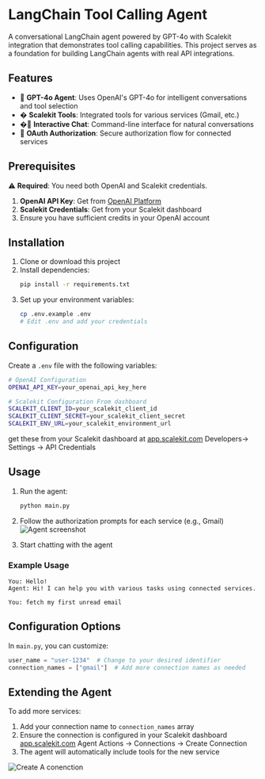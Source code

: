 # LangChain Tool Calling Agent

A conversational LangChain agent powered by GPT-4o with Scalekit integration that demonstrates tool calling capabilities.
This project serves as a foundation for building LangChain agents with real API integrations.

## Features

- 🤖 **GPT-4o Agent**: Uses OpenAI's GPT-4o for intelligent conversations and tool selection
- � **Scalekit Tools**: Integrated tools for various services (Gmail, etc.)
- �💬 **Interactive Chat**: Command-line interface for natural conversations
- 🔗 **OAuth Authorization**: Secure authorization flow for connected services

## Prerequisites

⚠️ **Required**: You need both OpenAI and Scalekit credentials.

1. **OpenAI API Key**: Get from [OpenAI Platform](https://platform.openai.com/api-keys)
2. **Scalekit Credentials**: Get from your Scalekit dashboard
3. Ensure you have sufficient credits in your OpenAI account

## Installation

1. Clone or download this project
2. Install dependencies:
   ```bash
   pip install -r requirements.txt
   ```
3. Set up your environment variables:
   ```bash
   cp .env.example .env
   # Edit .env and add your credentials
   ```

## Configuration

Create a `.env` file with the following variables:

```bash
# OpenAI Configuration
OPENAI_API_KEY=your_openai_api_key_here

# Scalekit Configuration From dashboard
SCALEKIT_CLIENT_ID=your_scalekit_client_id
SCALEKIT_CLIENT_SECRET=your_scalekit_client_secret
SCALEKIT_ENV_URL=your_scalekit_environment_url
```
get these from your Scalekit dashboard at [app.scalekit.com](https://app.scalekit.com) 
Developers-> Settings -> API Credentials

## Usage

1. Run the agent:
   ```bash
   python main.py
   ```

2. Follow the authorization prompts for each service (e.g., Gmail)
![Agent screenshot](https://testmagiclink-dev.scalekit.cloud/magicLink/f368ec29-d2fc-493a-aba6-befadfa08fa0_o)
3. Start chatting with the agent

### Example Usage

```
You: Hello!
Agent: Hi! I can help you with various tasks using connected services.

You: fetch my first unread email
```



## Configuration Options

In `main.py`, you can customize:

```python
user_name = "user-1234"  # Change to your desired identifier
connection_names = ["gmail"]  # Add more connection names as needed
```
## Extending the Agent

To add more services:
1. Add your connection name to `connection_names` array
2. Ensure the connection is configured in your Scalekit dashboard [app.scalekit.com](https://app.scalekit.com)
 Agent Actions -> Connections -> Create Connection
3. The agent will automatically include tools for the new service

![Create A conenction](https://github.com/user-attachments/assets/98f7bbad-08a2-4a42-a9f8-c6301cfb72a1)
